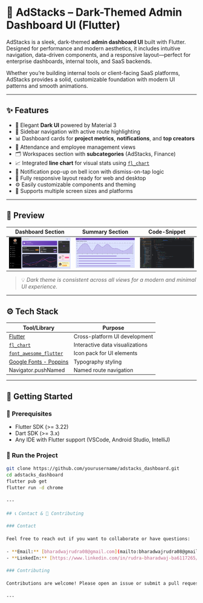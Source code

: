 # 🧭 AdStacks – Dark-Themed Admin Dashboard UI (Flutter)

AdStacks is a sleek, dark-themed **admin dashboard UI** built with Flutter. Designed for performance and modern aesthetics, it includes intuitive navigation, data-driven components, and a responsive layout—perfect for enterprise dashboards, internal tools, and SaaS backends.

Whether you’re building internal tools or client-facing SaaS platforms, AdStacks provides a solid, customizable foundation with modern UI patterns and smooth animations.

---

## ✨ Features

- 🎨 Elegant **Dark UI** powered by Material 3  
- 🧭 Sidebar navigation with active route highlighting  
- 📊 Dashboard cards for **project metrics**, **notifications**, and **top creators**  
- 📅 Attendance and employee management views  
- 🗂️ Workspaces section with **subcategories** (AdStacks, Finance)  
- 📈 Integrated **line chart** for visual stats using [`fl_chart`](https://pub.dev/packages/fl_chart)  
- 🔔 Notification pop-up on bell icon with dismiss-on-tap logic  
- 🔁 Fully responsive layout ready for web and desktop  
- ⚙️ Easily customizable components and theming  
- 📱 Supports multiple screen sizes and platforms  

---

## 📸 Preview

| Dashboard Section     | Summary Section      | Code-Snippet     |
|-----------------------|---------------------------|--------------------------|
| ![Dashboard](Main.png) | ![Summary](summary.png) | ![Code](C1.png) |

> 💡 *Dark theme is consistent across all views for a modern and minimal UI experience.*

---

## ⚙️ Tech Stack

| Tool/Library            | Purpose                              |
|-------------------------|------------------------------------|
| [Flutter](https://flutter.dev) | Cross-platform UI development      |
| [`fl_chart`](https://pub.dev/packages/fl_chart) | Interactive data visualizations   |
| [`font_awesome_flutter`](https://pub.dev/packages/font_awesome_flutter) | Icon pack for UI elements         |
| [Google Fonts - Poppins](https://fonts.google.com/specimen/Poppins) | Typography styling                |
| Navigator.pushNamed     | Named route navigation               |

---

## 🏁 Getting Started

### 🔧 Prerequisites

- Flutter SDK (>= 3.22)  
- Dart SDK (>= 3.x)  
- Any IDE with Flutter support (VSCode, Android Studio, IntelliJ)

### 🚀 Run the Project

```bash
git clone https://github.com/yourusername/adstacks_dashboard.git
cd adstacks_dashboard
flutter pub get
flutter run -d chrome

---

## 📞 Contact & 🤝 Contributing

### Contact

Feel free to reach out if you want to collaborate or have questions:

- **Email:** [bharadwajrudra08@gmail.com](mailto:bharadwajrudra08@gmail.com)  
- **LinkedIn:** [https://www.linkedin.com/in/rudra-bharadwaj-ba6117265/](https://www.linkedin.com/in/rudra-bharadwaj-ba6117265/)  

### Contributing

Contributions are welcome! Please open an issue or submit a pull request for improvements or bug fixes. Your feedback and help make this project better.

---

